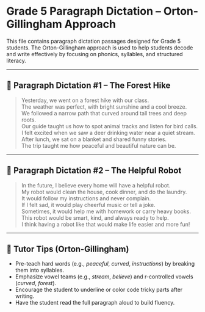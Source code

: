 # Grade 5 Paragraph Dictation – Orton-Gillingham Approach

This file contains paragraph dictation passages designed for Grade 5 students. The Orton-Gillingham approach is used to help students decode and write effectively by focusing on phonics, syllables, and structured literacy.

---

## 📘 Paragraph Dictation #1 – The Forest Hike

> Yesterday, we went on a forest hike with our class.  
> The weather was perfect, with bright sunshine and a cool breeze.  
> We followed a narrow path that curved around tall trees and deep roots.  
> Our guide taught us how to spot animal tracks and listen for bird calls.  
> I felt excited when we saw a deer drinking water near a quiet stream.  
> After lunch, we sat on a blanket and shared funny stories.  
> The trip taught me how peaceful and beautiful nature can be.

---

## 📘 Paragraph Dictation #2 – The Helpful Robot

> In the future, I believe every home will have a helpful robot.  
> My robot would clean the house, cook dinner, and do the laundry.  
> It would follow my instructions and never complain.  
> If I felt sad, it would play cheerful music or tell a joke.  
> Sometimes, it would help me with homework or carry heavy books.  
> This robot would be smart, kind, and always ready to help.  
> I think having a robot like that would make life easier and more fun!

---

## 🔡 Tutor Tips (Orton-Gillingham)

- Pre-teach hard words (e.g., *peaceful*, *curved*, *instructions*) by breaking them into syllables.
- Emphasize vowel teams (e.g., *stream*, *believe*) and r-controlled vowels (*curved*, *forest*).
- Encourage the student to underline or color code tricky parts after writing.
- Have the student read the full paragraph aloud to build fluency.
